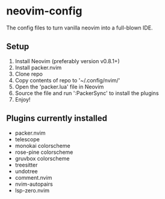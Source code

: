 # neovim-config
The config files to turn vanilla neovim into a full-blown IDE.

## Setup
1. Install Neovim (preferably version v0.8.1+)
2. Install packer.nvim
3. Clone repo
4. Copy contents of repo to '~/.config/nvim/'
5. Open the 'packer.lua' file in Neovim
6. Source the file and run ':PackerSync' to install the plugins
7. Enjoy!

## Plugins currently installed
- packer.nvim
- telescope
- monokai colorscheme
- rose-pine colorscheme
- gruvbox colorscheme
- treesitter
- undotree
- comment.nvim
- nvim-autopairs
- lsp-zero.nvim

